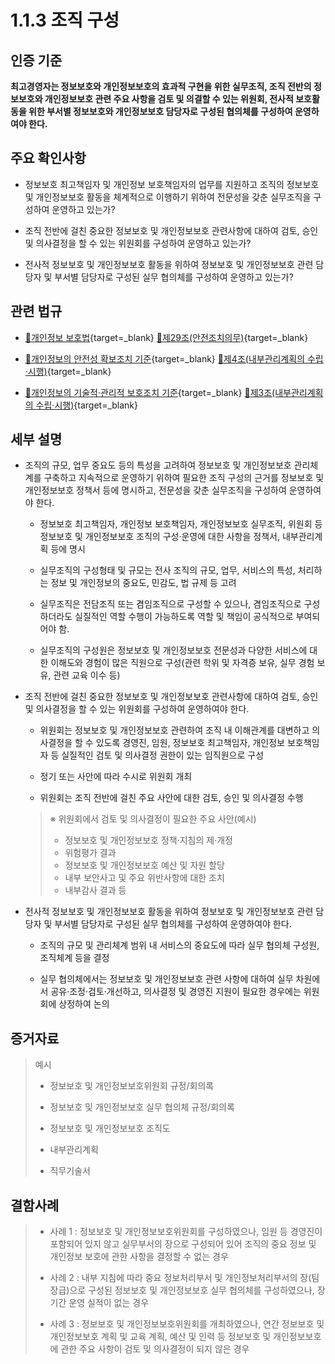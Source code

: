 # 1.1.3 조직 구성

## 인증 기준

**최고경영자는 정보보호와 개인정보보호의 효과적 구현을 위한 실무조직, 조직 전반의 정보보호와 개인정보보호 관련 주요 사항을 검토 및 의결할 수 있는 위원회, 전사적 보호활동을 위한 부서별 정보보호와 개인정보보호 담당자로 구성된 협의체를 구성하여 운영하여야 한다.**

## 주요 확인사항

- 정보보호 최고책임자 및 개인정보 보호책임자의 업무를 지원하고 조직의 정보보호 및 개인정보보호 활동을 체계적으로 이행하기 위하여 전문성을 갖춘 실무조직을 구성하여 운영하고 있는가?

- 조직 전반에 걸친 중요한 정보보호 및 개인정보보호 관련사항에 대하여 검토, 승인 및 의사결정을 할 수 있는 위원회를 구성하여 운영하고 있는가?

- 전사적 정보보호 및 개인정보보호 활동을 위하여 정보보호 및 개인정보보호 관련 담당자 및 부서별 담당자로 구성된 실무 협의체를 구성하여 운영하고 있는가?

## 관련 법규

- [🔗개인정보 보호법][개인정보 보호법 제29조]{target=_blank} [🔗제29조(안전조치의무)][개인정보 보호법 제29조 부분]{target=_blank}

- [🔗개인정보의 안전성 확보조치 기준][개인정보의 안전성 확보조치 기준 제4조]{target=_blank} [🔗제4조(내부관리계획의 수립·시행)][개인정보의 안전성 확보조치 기준 제4조]{target=_blank}

- [🔗개인정보의 기술적·관리적 보호조치 기준][개인정보의 기술적·관리적 보호조치 기준 제3조]{target=_blank} [🔗제3조(내부관리계획의 수립·시행)][개인정보의 기술적·관리적 보호조치 기준 제3조]{target=_blank}

## 세부 설명

- 조직의 규모, 업무 중요도 등의 특성을 고려하여 정보보호 및 개인정보보호 관리체계를 구축하고 지속적으로 운영하기 위하여 필요한 조직 구성의 근거를 정보보호 및 개인정보보호 정책서 등에 명시하고, 전문성을 갖춘 실무조직을 구성하여 운영하여야 한다.

    - 정보보호 최고책임자, 개인정보 보호책임자, 개인정보보호 실무조직, 위원회 등 정보보호 및 개인정보보호 조직의 구성·운영에 대한 사항을 정책서, 내부관리계획 등에 명시

    - 실무조직의 구성형태 및 규모는 전사 조직의 규모, 업무, 서비스의 특성, 처리하는 정보 및 개인정보의 중요도, 민감도, 법 규제 등 고려

    - 실무조직은 전담조직 또는 겸임조직으로 구성할 수 있으나, 겸임조직으로 구성하더라도 실질적인 역할 수행이 가능하도록 역할 및 책임이 공식적으로 부여되어야 함.

    - 실무조직의 구성원은 정보보호 및 개인정보보호 전문성과 다양한 서비스에 대한 이해도와 경험이 많은 직원으로 구성(관련 학위 및 자격증 보유, 실무 경험 보유, 관련 교육 이수 등)

- 조직 전반에 걸친 중요한 정보보호 및 개인정보보호 관련사항에 대하여 검토, 승인 및 의사결정을 할 수 있는 위원회를 구성하여 운영하여야 한다.

    - 위원회는 정보보호 및 개인정보보호 관련하여 조직 내 이해관계를 대변하고 의사결정을 할 수 있도록 경영진, 임원, 정보보호 최고책임자, 개인정보 보호책임자 등 실질적인 검토 및 의사결정 권한이 있는 임직원으로 구성

    - 정기 또는 사안에 따라 수시로 위원회 개최

    - 위원회는 조직 전반에 걸친 주요 사안에 대한 검토, 승인 및 의사결정 수행
    >
    >   ※ 위원회에서 검토 및 의사결정이 필요한 주요 사안(예시)
    >
    > - 정보보호 및 개인정보보호 정책·지침의 제·개정
    > - 위험평가 결과
    > - 정보보호 및 개인정보보호 예산 및 자원 할당
    > - 내부 보안사고 및 주요 위반사항에 대한 조치
    > - 내부감사 결과 등

- 전사적 정보보호 및 개인정보보호 활동을 위하여 정보보호 및 개인정보보호 관련 담당자 및 부서별 담당자로 구성된 실무 협의체를 구성하여 운영하여야 한다.

    - 조직의 규모 및 관리체계 범위 내 서비스의 중요도에 따라 실무 협의체 구성원, 조직체계 등을 결정

    - 실무 협의체에서는 정보보호 및 개인정보보호 관련 사항에 대하여 실무 차원에서 공유·조정·검토·개선하고, 의사결정 및 경영진 지원이 필요한 경우에는 위원회에 상정하여 논의

## 증거자료

> 예시
>
> - 정보보호 및 개인정보보호위원회 규정/회의록
>
> - 정보보호 및 개인정보보호 실무 협의체 규정/회의록
>
> - 정보보호 및 개인정보보호 조직도
>
> - 내부관리계획
>
> - 직무기술서

## 결함사례

> - 사례 1 : 정보보호 및 개인정보보호위원회를 구성하였으나, 임원 등 경영진이 포함되어 있지 않고 실무부서의 장으로 구성되어 있어 조직의 중요 정보 및 개인정보 보호에 관한 사항을 결정할 수 없는 경우
>
> - 사례 2 : 내부 지침에 따라 중요 정보처리부서 및 개인정보처리부서의 장(팀장급)으로 구성된 정보보호 및 개인정보보호 실무 협의체를 구성하였으나, 장기간 운영 실적이 없는 경우
>
> - 사례 3 : 정보보호 및 개인정보보호위원회를 개최하였으나, 연간 정보보호 및 개인정보보호 계획 및 교육 계획, 예산 및 인력 등 정보보호 및 개인정보보호에 관한 주요 사항이 검토 및 의사결정이 되지 않은 경우

[개인정보 보호법 제29조]: https://www.law.go.kr/법령/개인정보보호법/(20200805,16930,20200204)/제29조 "개인정보 보호법 제29조"

[개인정보 보호법 제29조 부분]: https://www.law.go.kr/법령/개인정보보호법/제29조 "개인정보 보호법 제29조 부분"

[개인정보의 안전성 확보조치 기준 제4조]: https://www.law.go.kr/행정규칙/(개인정보보호위원회)개인정보의안전성확보조치기준/(2021-2,20210915)/제4조 "개인정보의 안전성 확보조치 기준 제4조"

[개인정보의 기술적·관리적 보호조치 기준 제3조]: https://www.law.go.kr/행정규칙/(개인정보보호위원회)개인정보의기술적·관리적보호조치기준/(2021-3,20210915)/제3조 "개인정보의 기술적·관리적 보호조치 기준 제3조"
